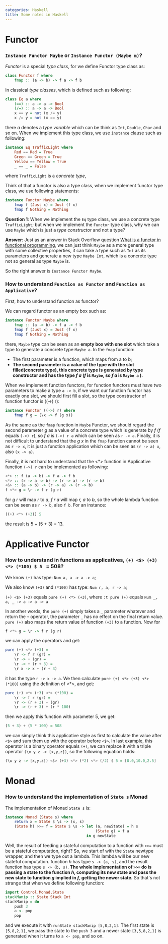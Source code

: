 ```yaml
---
categories: Haskell
title: Some notes in Haskell
---
```


# Functor

### `Instance Functor Maybe` or `Instance Functor (Maybe m)`?

*Functor* is a special *type class*, for we define Functor type class as:

```haskell
class Functor f where 
	fmap :: (a -> b) -> f a -> f b
```

In classical *type classes*, which is defined such as following:

```haskell
class Eq a where 
	(==) :: a -> a -> Bool 
	(/=) :: a -> a -> Bool 
	x == y = not (x /= y) 
	x /= y = not (x == y)
```

there *a* denotes a *type variable* which can be think as `Int`, `Double`, `Char` and so on. When we implement this type class, we use `instance` clause such as following:

```haskell
instance Eq TrafficLight where 
	Red == Red = True 
	Green == Green = True 
	Yellow == Yellow = True 
	_ == _ = False
```

where `TrafficLight` is a *concrete type*, 

Think of that a functor is also a type class, when we implement functor type class, we use following statements:

```haskell
instance Functor Maybe where 
	fmap f (Just x) = Just (f x) 
	fmap f Nothing = Nothing
```

**Question 1**: When we implement the `Eq` type class, we use a concrete type `TrafficLight`; but when we implement the `Functor` type class, why we can use `Maybe` which is just a *type constructor* and not a type?

**Answer**: Just as an answer in Stack Overflow question [What is a functor in functional programming](https://stackoverflow.com/questions/2030863/in-functional-programming-what-is-a-functor), we can just think `Maybe` as a more general type with some collective properties, it can take a type such as `Int` as its parameters and generate a new type `Maybe Int`, which is a concrete type not so general as type `Maybe` is.

So the right answer is `Instance Functor Maybe`.

### How to understand `Function as Functor` and `Function as Applicative`?

First, how to understand function as functor?

We can regard functor as an empty box such as:

```haskell
instance Functor Maybe where 
	fmap :: (a -> b) -> f a -> f b
	fmap f (Just x) = Just (f x) 
	fmap f Nothing = Nothing
```

there, `Maybe` type can be seen as an **empty box with one slot** which take a type to generate a concrete type `Maybe a`. In the `fmap` function:

- The first parameter is a function, which maps from a to b;
- **The second parameter is a value of the type with the slot filled(concrete type), this concrete type is generated by type constructor and has the type *f a* (*f* is `Maybe`, so *f a* is `Maybe a` ).**

When we implement function functors, for function functors must have two parameters to make a type `a -> b`, if we want our function functor has exactly one slot, we should first fill a slot, so the type constructor of function functor is ((->) r):

```haskell
instance Functor ((->) r) where 
	fmap f g = (\x -> f (g x))
```

As the same as the `fmap` function in `Maybe` Functor, we should regard the second parameter *g* as a value of a concrete type which is generate by *f* (*f* equals `(->) r`), so *f a* is `(->) r a` which can be seen as `r -> a`. Finally, it is not difficult to understand that the *g x* in the `fmap` function cannot be seen as `r -> x`,  it is just a function application which can be seen as `(r -> a) x`, also `(x -> a)`.

Finally, it is not hard to understand that the <\*> function in Applicative function `(->) r`  can be implemented as following:

```haskell
<*> :: f (a -> b) -> f a -> f b
<*> :: (r -> a -> b) -> (r -> a) -> (r -> b)
<&> :: (a -> b) -> (r -> a) -> (r -> b)
f <*> g = \r -> f r (g r)
```

for *g r* will map *r* to *a*, *f r a* will map *r, a* to *b*, so the whole lambda function can be seen as `r -> b`,  also `f b`. For an instance:

```haskell
((+) <*> (+3)) 5
```

the result is 5 + (5 + 3) = 13.

# Applicative Functor

### How to understand in functions as applicatives, `(+) <$> (+3) <*> (*100) $ 5 ` = 508?

We know `(+)` has type: `Num a, a -> a -> a`;

We also know `(+3)` and `(*100)` has type: `Num r, a, r -> a`;

`(+) <$> (+3)` equals `pure (+) <*> (+3)`, where `:t pure (+)` equals `Num _, a, _ -> a -> a -> a`

In another words, the `pure (+)` simply takes a `_` parameter whatever and return the `+` operator, the parameter `_` has no effect on the final return value. `pure (+)` also maps the return value of function `(+3)` to a function. Now for

```haskell
f <*> g = \r -> f r (g r)
```

we can apply the operators and get:

```haskell
pure (+) <*> (+3) = 
	\r -> f r (gr) =
	\r -> + (gr) =
	\r -> + (r + 3) =
	\r x -> x + (r + 3)
```

it has the type `r -> x -> a`. We then calculate `pure (+) <*> (+3) <*> (*100)` using the definition of <*>, and get:

```haskell
pure (+) <*> (+3) <*> (*100) = 
	\r -> f r (gr) =
	\r -> (r + 3) + (gr)
	\r -> (r + 3) + (r * 100)
```

then we apply this function with parameter 5, we get:

```haskell
(5 + 3) + (5 * 100) = 508 
```

we can simply think this applicative style as first to calculate the value after `<$>` and sum them up with the operator before `<$>`. In last example, this operator is a binary operator equals `(+)`, we can replace it with a triple operator `(\x y z -> [x,y,z])`, so the following equation holds:

```haskell
(\x y z -> [x,y,z]) <$> (+3) <*> (*2) <*> (/2) $ 5 = [8.0,10.0,2.5]
```

# Monad

### How to understand the implementation of `State s` Monad

The implementation of Monad `State s` is:

```haskell
instance Monad (State s) where 
	return x = State $ \s -> (x, s) 
	(State h) >>= f = State $ \s -> let (a, newState) = h s 
										(State g) = f a
									in g newState
```

Well, the result of feeding a stateful computation to a function with `>>=` must be a stateful computation, right? So, we start of with the `State` newtype wrapper, and then we type out a lambda. This lambda will be our new stateful computation. function *h* has type `s -> (a, s)`,  and the result function has type `s -> (b, s)`. **The whole implementation of `>>=` do is passing a state to the function *h*, computing its new state and pass the new state to function *g* implied in *f*, getting the newer state.** So that's not strange that when we define following function:

```haskell
import Control.Monad.State
stackManip :: State Stack Int 
stackManip = do 
	push 3 
	a <- pop 
	pop
```

and we execute it with `runState stackManip [5,8,2,1]`. The first state is `[5,8,2,1]`, we pass the state to the `push 3` and a newer state `[3,5,8,2,1]` is generated when it turns to `a <- pop`, and so on.

 

